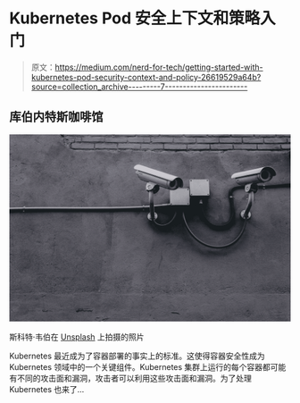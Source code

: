 # Kubernetes Pod 安全上下文和策略入门

> 原文：<https://medium.com/nerd-for-tech/getting-started-with-kubernetes-pod-security-context-and-policy-26619529a64b?source=collection_archive---------7----------------------->

## 库伯内特斯咖啡馆

![](img/e1b48d316d8989dd5fb9c3458046ad3c.png)

斯科特·韦伯在 [Unsplash](https://unsplash.com?utm_source=medium&utm_medium=referral) 上拍摄的照片

Kubernetes 最近成为了容器部署的事实上的标准。这使得容器安全性成为 Kubernetes 领域中的一个关键组件。Kubernetes 集群上运行的每个容器都可能有不同的攻击面和漏洞，攻击者可以利用这些攻击面和漏洞。为了处理 Kubernetes 也来了…